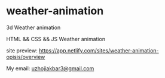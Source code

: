 # weather-animation
3d Weather animation


HTML && CSS && JS Weather animation

site preview: https://app.netlify.com/sites/weather-animation-opisis/overview

My email: uzhojiakbar3@gmail.com
